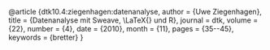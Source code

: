 @article {dtk10.4:ziegenhagen:datenanalyse,
  author        = {Uwe Ziegenhagen},
  title         = {Datenanalyse mit Sweave, \LaTeX{} und R},
  journal       = dtk,
  volume        = {22},
  number        = {4},
  date          = {2010},
  month         = {11},
  pages         = {35--45},
  keywords      = {bretter}
}